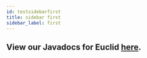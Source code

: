 ```yaml
---
id: testsidebarfirst
title: sidebar first
sidebar_label: first
---
```


## View our Javadocs for Euclid [here](https://ihmcroboticsdocs.github.io/euclid/javadocs/overview-summary.html).
